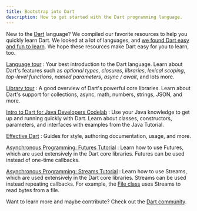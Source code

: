 ```yaml
---
title: Bootstrap into Dart
description: How to get started with the Dart programming language.
---
```


New to the [Dart]({{site.dart-site}}) language?
We compiled our favorite resources to
help you quickly learn Dart.
We looked at a lot of languages, and [we found Dart easy
and fun to learn](/docs/resources/faq#why-did-flutter-choose-to-use-dart).
We hope these resources make Dart
easy for you to learn, too.

[Language tour]({{site.dart-site}}/guides/language/language-tour)
: Your best introduction to the Dart language. Learn about Dart's
  features such as _optional types_, _closures_, _libraries_, _lexical scoping_,
  _top-level functions_, _named parameters_, _async / await_, and lots more.

[Library tour]({{site.dart-site}}/guides/libraries/library-tour)
: A good overview of Dart's powerful core libraries. Learn about
  Dart's support for collections, async, math, numbers, strings, JSON, and more.

[Intro to Dart for Java Developers Codelab](https://codelabs.developers.google.com/codelabs/from-java-to-dart)
: Use your Java knowledge to get up and running quickly with Dart. Learn about
  classes, constructors, parameters, and interfaces with examples from the Java
  Tutorial.

[Effective Dart]({{site.dart-site}}/guides/language/effective-dart)
: Guides for style, authoring documentation, usage, and more.

[Asynchronous Programming: Futures Tutorial]({{site.dart-site}}/tutorials/language/futures)
: Learn how to use Futures, which are used extensively in the Dart core
  libraries.  Futures can be used instead of one-time callbacks.

[Asynchronous Programming: Streams Tutorial]({{site.dart-site}}/docs/tutorials/streams/)
: Learn how to use Streams, which are used extensively in the Dart core
  libraries. Streams can be used instead repeating callbacks.
  For example, the
  [File class]({{site.api}}/flutter/dart-io/File-class.html)
  uses Streams to read bytes from a file.

Want to learn more and maybe contribute? Check out the
[Dart community]({{site.dart-site}}/community).
